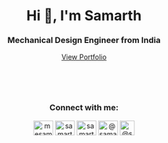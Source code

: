 <p>&nbsp;</p>
<p>&nbsp;</p>
<h1 align="center">Hi 👋, I'm Samarth</h1>
<h3 align="center">Mechanical Design Engineer from India </h3>

<div align="center">  <a href="https://sites.google.com/view/samarthpatil"> View Portfolio </a> </div>

<p>&nbsp;</p>
<p>&nbsp;</p>

<h3 align="center">Connect with me:</h3>
<p align="center">
<a href="https://twitter.com/mesamarthpatil" target="blank"><img align="center" src="https://raw.githubusercontent.com/rahuldkjain/github-profile-readme-generator/master/src/images/icons/Social/twitter.svg" alt="mesamarthpatil" height="30" width="40" /></a>
<a href="https://linkedin.com/in/samarthcreate" target="blank"><img align="center" src="https://raw.githubusercontent.com/rahuldkjain/github-profile-readme-generator/master/src/images/icons/Social/linked-in-alt.svg" alt="samarthcreate" height="30" width="40" /></a>
<a href="https://instagram.com/samarthink.me" target="blank"><img align="center" src="https://raw.githubusercontent.com/rahuldkjain/github-profile-readme-generator/master/src/images/icons/Social/instagram.svg" alt="samarthink.me" height="30" width="40" /></a>
<a href="https://www.youtube.com/c/@samarthink" target="blank"><img align="center" src="https://raw.githubusercontent.com/rahuldkjain/github-profile-readme-generator/master/src/images/icons/Social/youtube.svg" alt="@samarthink" height="30" width="40" /></a>
<a href="https://medium.com/@samarthink" target="blank"><img align="center" src="https://cdn-icons-png.flaticon.com/512/5968/5968885.png" alt="@samarthink" height="30" width="30" /></a>
</p>
